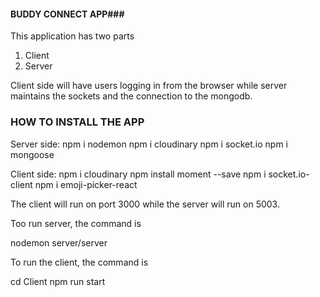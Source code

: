 #### BUDDY CONNECT APP###

This application has two parts
1. Client
2. Server

Client side will have users logging in from the browser while server maintains the sockets and the connection to the mongodb.

### HOW TO INSTALL THE APP ###

Server side:
npm i nodemon
npm i cloudinary
npm i socket.io
npm i mongoose

Client side:
npm i cloudinary
npm install moment --save
npm i socket.io-client
npm i emoji-picker-react

The client will run on port 3000 while the server will run on 5003.

Too run server, the command is 

nodemon server/server

To run the client, the command is

cd Client
npm run start